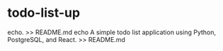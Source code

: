# todo-list-up
echo. >> README.md
echo A simple todo list application using Python, PostgreSQL, and React. >> README.md